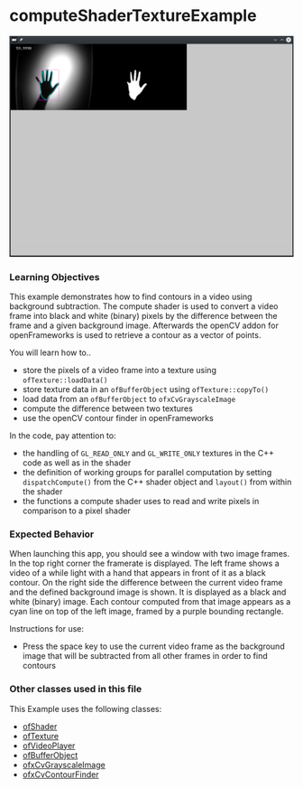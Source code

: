# computeShaderTextureExample

![Screenshot of computeShaderTextureExample](computeShaderTextureExample.png)

### Learning Objectives

This example demonstrates how to find contours in a video using background subtraction. The compute shader is used to convert a video frame into black and white (binary) pixels by the difference between the frame and a given background image. Afterwards the openCV addon for openFrameworks is used to retrieve a contour as a vector of points.

You will learn how to..
* store the pixels of a video frame into a texture using `ofTexture::loadData()`
* store texture data in an `ofBufferObject` using `ofTexture::copyTo()`
* load data from an `ofBufferObject` to `ofxCvGrayscaleImage`
* compute the difference between two textures
* use the openCV contour finder in openFrameworks

In the code, pay attention to:
* the handling of `GL_READ_ONLY` and `GL_WRITE_ONLY` textures in the C++ code as well as in the shader
* the definition of working groups for parallel computation by setting `dispatchCompute()` from the C++ shader object and `layout()` from within the shader
* the functions a compute shader uses to read and write pixels in comparison to a pixel shader

### Expected Behavior

When launching this app, you should see a window with two image frames. In the top right corner the framerate is displayed. The left frame shows a video of a while light with a hand that appears in front of it as a black contour. On the right side the difference between the current video frame and the defined background image is shown. It is displayed as a black and white (binary) image. Each contour computed from that image appears as a cyan line on top of the left image, framed by a purple bounding rectangle.

Instructions for use:

* Press the space key to use the current video frame as the background image that will be subtracted from all other frames in order to find contours

### Other classes used in this file

This Example uses the following classes:

* [ofShader](http://openframeworks.cc/documentation/gl/ofShader/)
* [ofTexture](http://openframeworks.cc/documentation/gl/ofTexture/)
* [ofVideoPlayer](http://openframeworks.cc/documentation/video/ofVideoPlayer/)
* [ofBufferObject](http://openframeworks.cc/documentation/gl/ofBufferObject/)
* [ofxCvGrayscaleImage](http://openframeworks.cc/documentation/ofxOpenCv/ofxCvGrayscaleImage/)
* [ofxCvContourFinder](http://openframeworks.cc/documentation/ofxOpenCv/ofxCvContourFinder/)
